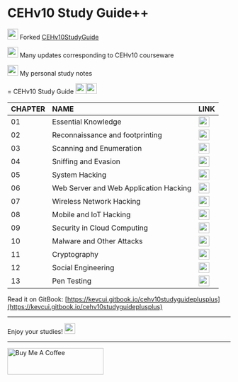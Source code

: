 # CEHv10 Study Guide++

<img src="https://github.githubassets.com/images/icons/emoji/unicode/1f4d3.png" width="24" height="auto" /> Forked [CEHv10StudyGuide](https://github.com/scottymcraig/CEHv10StudyGuide)

<img src="https://github.githubassets.com/images/icons/emoji/unicode/2795.png" width="24" height="auto" /> Many updates corresponding to CEHv10 courseware

<img src="https://github.githubassets.com/images/icons/emoji/unicode/2795.png" width="24" height="auto" /> My personal study notes

= CEHv10 Study Guide <img src="https://github.githubassets.com/images/icons/emoji/unicode/2795.png" width="24" height="auto" /><img src="https://github.githubassets.com/images/icons/emoji/unicode/2795.png" width="24" height="auto" />

| CHAPTER | NAME                                   | LINK                                                                                                                                                        |
| :------ | :------------------------------------- | :---------------------------------------------------------------------------------------------------------------------------------------------------------- |
| 01      | Essential Knowledge                    | [<img src="https://github.githubassets.com/images/icons/emoji/unicode/1f517.png" width="24" height="auto" />](01-essential_knowledge.md)                    |
| 02      | Reconnaissance and footprinting        | [<img src="https://github.githubassets.com/images/icons/emoji/unicode/1f517.png" width="24" height="auto" />](02-reconnaissance_and_footprinting.md)        |
| 03      | Scanning and Enumeration               | [<img src="https://github.githubassets.com/images/icons/emoji/unicode/1f517.png" width="24" height="auto" />](03-scanning_and_enumeration.md)               |
| 04      | Sniffing and Evasion                   | [<img src="https://github.githubassets.com/images/icons/emoji/unicode/1f517.png" width="24" height="auto" />](04-sniffing_and_evasion.md)                   |
| 05      | System Hacking                         | [<img src="https://github.githubassets.com/images/icons/emoji/unicode/1f517.png" width="24" height="auto" />](05-system_hacking.md)                         |
| 06      | Web Server and Web Application Hacking | [<img src="https://github.githubassets.com/images/icons/emoji/unicode/1f517.png" width="24" height="auto" />](06-web_server_and_web_application_hacking.md) |
| 07      | Wireless Network Hacking               | [<img src="https://github.githubassets.com/images/icons/emoji/unicode/1f517.png" width="24" height="auto" />](07-wireless_network_hacking.md)               |
| 08      | Mobile and IoT Hacking                 | [<img src="https://github.githubassets.com/images/icons/emoji/unicode/1f517.png" width="24" height="auto" />](08-mobile_and_iot_hacking.md)                 |
| 09      | Security in Cloud Computing            | [<img src="https://github.githubassets.com/images/icons/emoji/unicode/1f517.png" width="24" height="auto" />](09-security_in_cloud_computing.md)            |
| 10      | Malware and Other Attacks              | [<img src="https://github.githubassets.com/images/icons/emoji/unicode/1f517.png" width="24" height="auto" />](10-malware_and_other_attacks.md)              |
| 11      | Cryptography                           | [<img src="https://github.githubassets.com/images/icons/emoji/unicode/1f517.png" width="24" height="auto" />](11-cryptography.md)                           |
| 12      | Social Engineering                     | [<img src="https://github.githubassets.com/images/icons/emoji/unicode/1f517.png" width="24" height="auto" />](12-social_engineering.md)                     |
| 13      | Pen Testing                            | [<img src="https://github.githubassets.com/images/icons/emoji/unicode/1f517.png" width="24" height="auto" />](13-pen_testing.md)                            |

Read it on GitBook: [https://kevcui.gitbook.io/cehv10studyguideplusplus](https://kevcui.gitbook.io/cehv10studyguideplusplus)

---

Enjoy your studies! <img src="https://github.githubassets.com/images/icons/emoji/unicode/1f389.png" width="24" height="auto" />

---

<a href="https://www.buymeacoffee.com/kevcui" target="_blank"><img src="https://cdn.buymeacoffee.com/buttons/v2/default-orange.png" alt="Buy Me A Coffee" height="60px" width="217px"></a>
